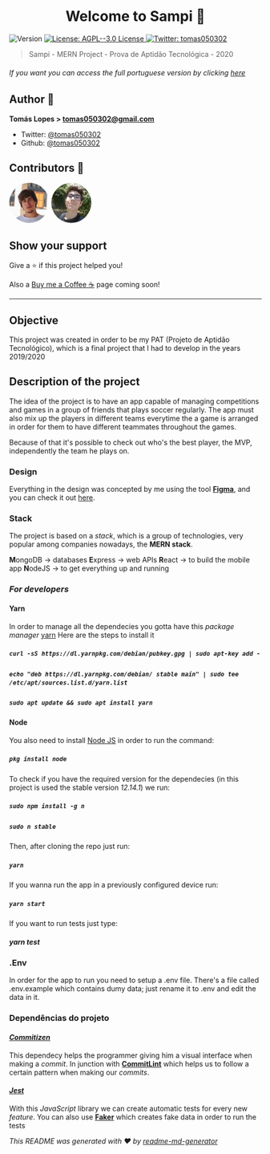 <h1 align="center">Welcome to Sampi 👋</h1>
<p>
  <img alt="Version" src="https://img.shields.io/badge/version-1.0.0-blue.svg?cacheSeconds=2592000" />
  <a href="#" target="_blank">
    <img alt="License: AGPL--3.0 License" src="https://img.shields.io/badge/License-AGPL--3.0 License-yellow.svg" />
  </a>
  <a href="https://twitter.com/tomas050302" target="_blank">
    <img alt="Twitter: tomas050302" src="https://img.shields.io/twitter/follow/tomas050302.svg?style=social" />
  </a>
</p>

> Sampi - MERN Project - Prova de Aptidão Tecnológica - 2020 


###### If you want you can access the full portuguese version by clicking [here](README.md)

## Author 👥

**Tomás Lopes > <tomas050302@gmail.com>**

* Twitter: [@tomas050302](https://twitter.com/tomas050302)
* Github: [@tomas050302](https://github.com/tomas050302)

## Contributors 👥

<img src="./contributors/tomas.jfif" target="_blank" href="https://github.com/tomas050302" alt="Tomás" width="80" style="border-radius: 200px;"/>
<img src="./contributors/miguel.jpg" target="_blank" href="https://github.com/esfoliante" alt="Miguel" width="80" style="border-radius: 200px;"/>

## Show your support

Give a ⭐️ if this project helped you!

Also a [Buy me a Coffee ☕](https://www.buymeacoffee.com/tomas050302) page coming soon!

***

## Objective

This project was created in order to be my PAT (Projeto de Aptidão Tecnológico), which is a final project that I had to develop in the years 2019/2020

## Description of the project

The idea of the project is to have an app capable of managing competitions and games in a group of friends that plays soccer regularly.
The app must also mix up the players in different teams everytime the a game is arranged in order for them to have different teammates throughout the games.

Because of that it's possible to check out who's the best player, the MVP, independently the team he plays on.

### Design

Everything in the design was concepted by me using the tool [**Figma**](https://www.figma.com), and you can check it out [here](https://www.figma.com/file/L4uZDocj3GfuzbzvTzwuuW/Sampi?node-id=0%3A1).

### Stack

The project is based on a _stack_, which is a group of technologies, very popular among companies nowadays, the **MERN stack**.

**M**ongoDB → databases
**E**xpress → web APIs
**R**eact   → to build the mobile app
**N**odeJS  → to get everything up and running

### _For developers_

#### Yarn

In order to manage all the dependecies you gotta have this _package manager_ [yarn](https://yarnpkg.com/en/) 
Here are the steps to install it

##### `curl -sS https://dl.yarnpkg.com/debian/pubkey.gpg | sudo apt-key add -`

##### `echo "deb https://dl.yarnpkg.com/debian/ stable main" | sudo tee /etc/apt/sources.list.d/yarn.list`

##### `sudo apt update && sudo apt install yarn`

#### Node

You also need to install [Node JS](https://nodejs.org/en/) in order to run the command:

##### `pkg install node`

To check if you have the required version for the dependecies (in this project is used the stable version _*12.14.1*_) we run:

##### `sudo npm install -g n`

##### `sudo n stable`

Then, after cloning the repo just run:

##### `yarn`

If you wanna run the app in a previously configured device run:

##### `yarn start`

If you want to run tests just type:

##### yarn test

### .Env

In order for the app to run you need to setup a .env file. There's a file called .env.example which contains dumy data; just rename it to .env and edit the data in it. 

### Dependências do projeto

#### [_Commitizen_](https://github.com/commitizen/cz-cli)

This dependecy helps the programmer giving him a visual interface when making a _commit_.
In junction with [**CommitLint**](https://github.com/conventional-changelog/commitlint) which helps us to follow a certain pattern when making our _commits_.

#### [_Jest_](https://jestjs.io/)

With this _JavaScript_ library we can create automatic tests for every new _feature_.
You can also use [**Faker**](https://github.com/marak/Faker.js/) which creates fake data in order to run the tests

_This README was generated with ❤️ by [readme-md-generator](https://github.com/kefranabg/readme-md-generator)_
